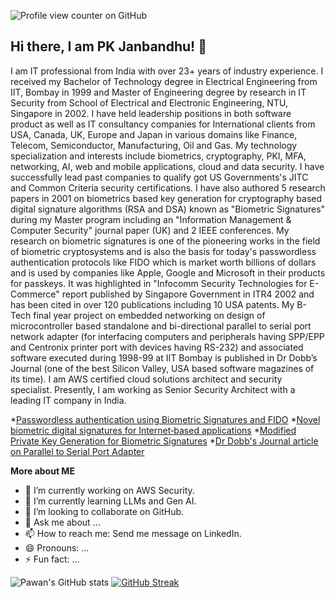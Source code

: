 ![Profile view counter on GitHub](https://komarev.com/ghpvc/?username=pkjanbandhu)

## Hi there, I am PK Janbandhu! 👋

I am IT professional from India with over 23+ years of industry experience. I received my Bachelor of Technology degree in Electrical Engineering from IIT, Bombay in 1999 and Master of Engineering degree by research in IT Security from School of Electrical and Electronic Engineering, NTU, Singapore in 2002. I have held leadership positions in both software product as well as IT consultancy companies for International clients from USA, Canada, UK, Europe and Japan in various domains like Finance, Telecom, Semiconductor, Manufacturing, Oil and Gas. My technology specialization and interests include biometrics, cryptography, PKI, MFA, networking, AI, web and mobile applications, cloud and data security. I have successfully lead past companies to qualify got US Governments's JITC and Common Criteria security certifications. I have also authored 5 research papers in 2001 on biometrics based key generation for cryptography based digital signature algorithms (RSA and DSA) known as "Biometric Signatures" during my Master program including an "Information Management & Computer Security" journal paper (UK) and 2 IEEE conferences. My research on biometric signatures is one of the pioneering works in the field of biometric cryptosystems and is also the basis for today's passwordless authentication protocols like FIDO which is market worth billions of dollars and is used by companies like Apple, Google and Microsoft in their products for passkeys. It was highlighted in "Infocomm Security Technologies for E-Commerce" report published by Singapore Government in ITR4 2002 and has been cited in over 120 publications including 10 USA patents. My B-Tech final year project on embedded networking on design of microcontroller based standalone and bi-directional parallel to serial port network adapter (for interfacing computers and peripherals having SPP/EPP and Centronix printer port with devices having RS-232) and associated software executed during 1998-99 at IIT Bombay is published in Dr Dobb’s Journal (one of the best Silicon Valley, USA based software magazines of its time). I am AWS certified cloud solutions architect and security specialist. Presently, I am working as Senior Security Architect with a leading IT company in India.

*[Passwordless authentication using Biometric Signatures and FIDO](https://biometricsignatures.blogspot.com/)
*[Novel biometric digital signatures for Internet‐based applications](https://www.emerald.com/ics/article-abstract/9/5/205/180760/Novel-biometric-digital-signatures-for-Internet?redirectedFrom=fulltext)
*[Modified Private Key Generation for Biometric Signatures](https://wseas.us/e-library/conferences/malta2001/papers/256.pdf)
*[Dr Dobb's Journal article on Parallel to Serial Port Adapter](https://www.drdobbs.com/embedded-systems/designing-a-parallel-to-serial-port-adap/223100564)


<!--
**pkjanbandhu/pkjanbandhu** is a ✨ _special_ ✨ repository because its `README.md` (this file) appears on your GitHub profile.
-->

**More about ME**

- 🔭 I’m currently working on AWS Security.
- 🌱 I’m currently learning LLMs and Gen AI.
- 👯 I’m looking to collaborate on GitHub.
- 💬 Ask me about ...
- 📫 How to reach me: Send me message on LinkedIn.
- 😄 Pronouns: ...
- ⚡ Fun fact: ...
  
![Pawan's GitHub stats](https://github-readme-stats.vercel.app/api?username=pkjanbandhu&show_icons=true)
[![GitHub Streak](https://streak-stats.demolab.com/?user=pkjanbandhu)](https://git.io/streak-stats)
